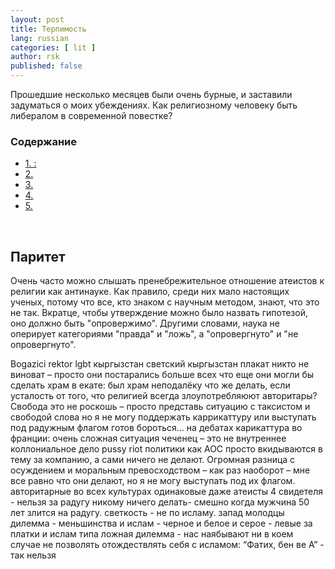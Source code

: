 ```yaml
---
layout: post
title: Терпимость
lang: russian
categories: [ lit ]
author: rsk
published: false
---
```


Прошедшие несколько месяцев были очень бурные, и заставили задуматься о моих убеждениях. Как религиозному человеку быть либералом в современной повестке?

### Содержание
<ul class="index">
<li><a href="#parity">1. :</a></li>
<li><a href="#">2.</a></li>
<li><a href="#">3.</a></li>
<li><a href="#">4.</a></li>
<li><a href="#">5.</a></li>
</ul>

<a name="parity"></a><br>
## Паритет

Очень часто можно слышать пренебрежительное отношение атеистов к религии как антинауке. Как правило, среди них мало настоящих ученых, потому что все, кто знаком с научным методом, знают, что это не так. Вкратце, чтобы утверждение можно было назвать гипотезой, оно должно быть "опровержимо". Другими словами, наука не оперирует категориями "правда" и "ложь", а "опровергнуто" и "не опровергнуто".


Bogazici rektor lgbt
	кыргызстан светский кыргызстан плакат
	никто не виноват – просто они постарались больше всех
	что еще они могли бы сделать
	храм в екате:
	был храм неподалёку
	что же делать, если усталость от того, что религией всегда злоупотребляюют авторитары?
	Свобода это не роскошь – просто представь ситуацию с таксистом и свободой слова
	но я не могу поддержать каррикаттуру или выступать под радужным флагом
	готов бороться… на дебатах
	карикаттура во франции:
	очень сложная ситуация
	чеченец – это не внутреннее коллониальное дело
	pussy riot
	политики как АОС просто вкидываются в тему за компанию, а сами ничего не делают.
	Огромная разница с осуждением и моральным превосходством – как раз наоборот – мне все равно что они делают, но я не могу выступать под их флагом.
	авторитарные во всех культурах одинаковые даже атеисты
	4 свидетеля - нельзя за радугу никому ничего делать- смешно когда мужчина 50 лет злится на радугу. 
	светкость - не по исламу. 
	запад молодцы
	дилемма - меньшинства и ислам - черное и белое и серое - левые за платки и ислам типа
	ложная дилемма - нас наябывают
	ни в коем случае не позволять отождествлять себя с исламом: “Фатих, бен ве А” - так нельзя

